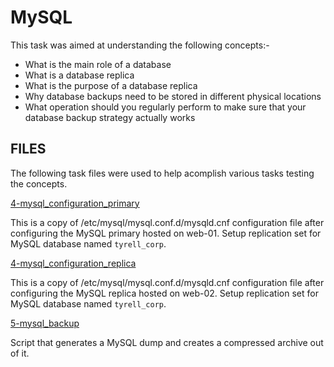 # MySQL

This task was aimed at understanding the following concepts:-

* What is the main role of a database
* What is a database replica
* What is the purpose of a database replica
* Why database backups need to be stored in different physical locations
* What operation should you regularly perform to make sure that your database backup strategy actually works

## FILES

The following task files were used to help acomplish various tasks testing the concepts.

[4-mysql_configuration_primary](./4-mysql_configuration_primary)

This is a copy of /etc/mysql/mysql.conf.d/mysqld.cnf configuration file after configuring the MySQL primary hosted on web-01. Setup replication set for MySQL database named `tyrell_corp`.

[4-mysql_configuration_replica](./4-mysql_configuration_replica)

This is a copy of /etc/mysql/mysql.conf.d/mysqld.cnf configuration file after configuring the MySQL replica hosted on web-02. Setup replication set for MySQL database named `tyrell_corp`.

[5-mysql_backup](./5-mysql_backup)

Script that generates a MySQL dump and creates a compressed archive out of it.